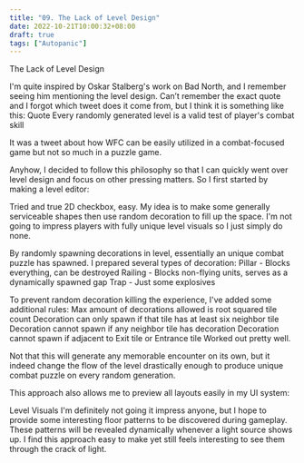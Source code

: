 ```yaml
---
title: "09. The Lack of Level Design"
date: 2022-10-21T10:00:32+08:00
draft: true
tags: ["Autopanic"]
---
```


The Lack of Level Design

I'm quite inspired by Oskar Stalberg's work on Bad North, and I remember seeing him mentioning the level design.
Can’t remember the exact quote and I forgot which tweet does it come from, but I think it is something like this:
Quote
Every randomly generated level is a valid test of player's combat skill

It was a tweet about how WFC can be easily utilized in a combat-focused game but not so much in a puzzle game.

Anyhow, I decided to follow this philosophy so that I can quickly went over level design and focus on other pressing matters.
So I first started by making a level editor:


Tried and true 2D checkbox, easy. My idea is to make some generally serviceable shapes then use random decoration to fill up the space. I'm not going to impress players with fully unique level visuals so I just simply do none.

By randomly spawning decorations in level, essentially an unique combat puzzle has spawned.
I prepared several types of decoration:
Pillar - Blocks everything, can be destroyed
Railing - Blocks non-flying units, serves as a dynamically spawned gap
Trap - Just some explosives

To prevent random decoration killing the experience, I've added some additional rules:
Max amount of decorations allowed is root squared tile count
Decoration can only spawn if that tile has at least six neighbor tile
Decoration cannot spawn if any neighbor tile has decoration
Decoration cannot spawn if adjacent to Exit tile or Entrance tile
Worked out pretty well.

Not that this will generate any memorable encounter on its own, but it indeed change the flow of the level drastically enough to produce unique combat puzzle on every random generation.


This approach also allows me to preview all layouts easily in my UI system:



Level Visuals
I'm definitely not going it impress anyone, but I hope to provide some interesting floor patterns to be discovered during gameplay. These patterns will be revealed dynamically whenever a light source shows up. I find this approach easy to make yet still feels interesting to see them through the crack of light.


